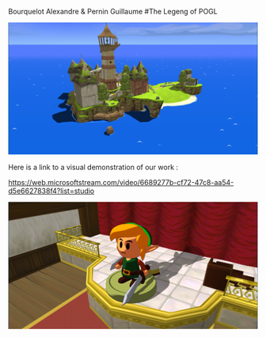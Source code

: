 Bourquelot Alexandre & Pernin Guillaume
#The Legeng of POGL

![Alt text](images/Island.png?raw=true "Windfall island")

Here is a link to a visual demonstration of our work : 

https://web.microsoftstream.com/video/6689277b-cf72-47c8-aa54-d5e6627838f4?list=studio

![Alt text](images/Link.png?raw=true "Cartoon Link")
